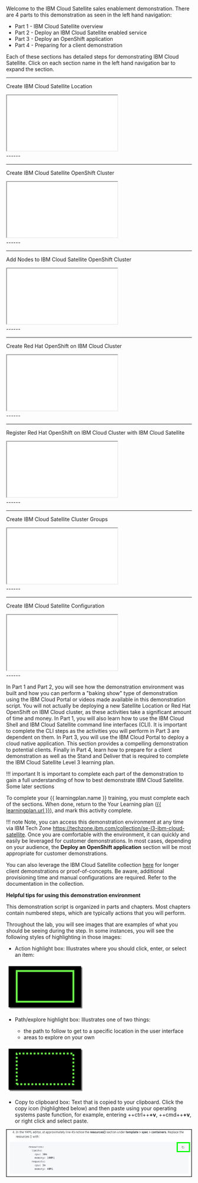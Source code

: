 Welcome to the IBM Cloud Satellite sales enablement demonstration.  There are 4 parts to this demonstration as seen in the left hand navigation:

 - Part 1 - IBM Cloud Satellite overview
 - Part 2 - Deploy an IBM Cloud Satellite enabled service
 - Part 3 - Deploy an OpenShift application
 - Part 4 - Preparing for a client demonstration

Each of these sections has detailed steps for demonstrating IBM Cloud Satellite. Click on each section name in the left hand navigation bar to expand the section.

-------
Create IBM Cloud Satellite Location
<div>
   <iframe src="includes/SatLocationCreation/index.html"></iframe>
</div>
------

-------
Create IBM Cloud Satellite OpenShift Cluster
<div>
   <iframe src="includes/ROKS-AWS-create-3node/index.html"></iframe>
</div>
------

-------
Add Nodes to IBM Cloud Satellite OpenShift Cluster
<div>
   <iframe src="/includes/ROKS-AWS-add-nodes/index.html"></iframe>
</div>
------

-------
Create Red Hat OpenShift on IBM Cloud Cluster
<div>
   <iframe src="/includes/IBMROKS-create/index.html"></iframe>
</div>
------

-------
Register Red Hat OpenShift on IBM Cloud Cluster with IBM Cloud Satellite
<div>
   <iframe src="includes/registerIBMROKScluster/index.html"></iframe>
</div>
------

-------
Create IBM Cloud Satellite Cluster Groups
<div>
   <iframe src="includes/createClusterGroups/index.html"></iframe>
</div>
------

-------
Create IBM Cloud Satellite Configuration
<div>
   <iframe src="includes/createConfig/index.html"></iframe>
</div>
------

In Part 1 and Part 2, you will see how the demonstration environment was built and how you can perform a "baking show" type of demonstration using the IBM Cloud Portal or videos made available in this demonstration script. You will not actually be deploying a new Satellite Location or Red Hat OpenShift on IBM Cloud cluster, as these activities take a significant amount of time and money. In Part 1, you will also learn how to use the IBM Cloud Shell and IBM Cloud Satellite command line interfaces (CLI). It is important to complete the CLI steps as the activities you will perform in Part 3 are dependent on them.  In Part 3, you will use the IBM Cloud Portal to deploy a cloud native application. This section provides a compelling demonstration to potential clients. Finally in Part 4, learn how to prepare for a client demonstration as well as the Stand and Deliver that is required to complete the IBM Cloud Satellite Level 3 learning plan.

!!! important
    It is important to complete each part of the demonstration to gain a full understanding of how to best demonstrate IBM Cloud Satellite.  Some later sections

To complete your {{ learningplan.name }} training, you must complete each of the sections. When done, return to the Your Learning plan (<a href="{{ learningplan.url }}" target="_blank">{{ learningplan.url }}</a>), and mark this activity complete.

!!! note
    Note, you can access this demonstration environment at any time via IBM Tech Zone <a href="https://techzone.ibm.com/collection/se-l3-ibm-cloud-satellite" target="_blank">https://techzone.ibm.com/collection/se-l3-ibm-cloud-satellite</a>. Once you are comfortable with the environment, it can quickly and easily be leveraged for customer demonstrations. In most cases, depending on your audience, the **Deploy an OpenShift application** section will be most appropriate for customer demonstrations.

You can also leverage the IBM Cloud Satellite collection <a href="https://techzone.ibm.com/collection/SetupIBMCloudSatelliteLocationInAWS" target="_blank">here</a> for longer client demonstrations or proof-of-concepts. Be aware, additional provisioning time and manual configurations are required.  Refer to the documentation in the collection.

**Helpful tips for using this demonstration environment**

This demonstration script is organized in parts and chapters. Most chapters contain numbered steps, which are typically actions that you will perform.

Throughout the lab, you will see images that are examples of what you should be seeing during the step. In some instances, you will see the following styles of highlighting in those images:

- Action highlight box: Illustrates where you should click,  enter, or select an item:

![](_attachments/ClickActionRectangle.png)

- Path/explore highlight box: Illustrates one of two things:

  - the path to follow to get to a specific location in the user interface
  - areas to explore on your own

![](_attachments/PathExploreHighlight.png)

- Copy to clipboard box: Text that is copied to your clipboard. Click the copy icon (highlighted below) and then paste using your operating systems paste function, for example, entering ++ctrl++**+v**, ++cmd++**+v**, or right click and select paste.

![](_attachments/Usage-Clipboard.png)
